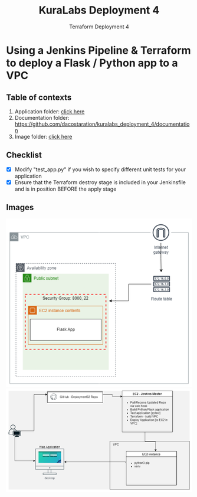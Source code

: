 <h1 align=center>KuraLabs Deployment 4</h1>
<div align=center>Terraform Deployment 4</div>

# Using a Jenkins Pipeline & Terraform to deploy a Flask / Python app to a VPC

## Table of contexts
1. Application folder: [click here](https://github.com/dacostaration/kuralabs_deployment_4)
2. Documentation folder: https://github.com/dacostaration/kuralabs_deployment_4/documentation
3. Image folder: [click here](https://github.com/dacostaration/kuralabs_deployment_4/images)

## Checklist
- [x] Modify "test_app.py" if you wish to specify different unit tests for your application
- [x] Ensure that the Terraform destroy stage is included in your Jenkinsfile and is in position BEFORE the apply stage

## Images
![VPC](https://github.com/dacostaration/kuralabs_deployment_4/blob/main/images/Deployment04-Simple-VPC1.png)
![PIPELINE](https://github.com/dacostaration/kuralabs_deployment_4/blob/main/images/RDC-Deployment04-Pipeline.png)
